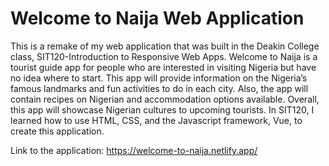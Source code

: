 # Welcome to Naija Web Application
This is a remake of my web application that was built in the Deakin College class, SIT120-Introduction to Responsive Web Apps. Welcome to Naija is a tourist guide app for people who are interested in visiting Nigeria but have no idea where to start. This app will provide information on the Nigeria’s famous landmarks and fun activities to do in each city. Also, the app will contain recipes on Nigerian and accommodation options available. Overall, this app will showcase Nigerian cultures to upcoming tourists. In SIT120, I learned how to use HTML, CSS, and the Javascript framework, Vue, to create this application.

Link to the application: https://welcome-to-naija.netlify.app/
